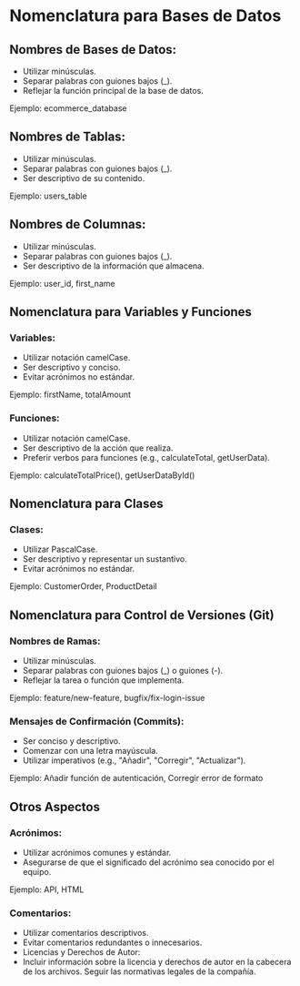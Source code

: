 # Nomenclatura para Bases de Datos

## Nombres de Bases de Datos:

- Utilizar minúsculas.
- Separar palabras con guiones bajos (_).
- Reflejar la función principal de la base de datos.

Ejemplo: ecommerce_database

## Nombres de Tablas:

- Utilizar minúsculas.
- Separar palabras con guiones bajos (_).
- Ser descriptivo de su contenido.

Ejemplo: users_table

## Nombres de Columnas:

- Utilizar minúsculas.
- Separar palabras con guiones bajos (_).
- Ser descriptivo de la información que almacena.

Ejemplo: user_id, first_name

## Nomenclatura para Variables y Funciones

### Variables:

- Utilizar notación camelCase.
- Ser descriptivo y conciso.
- Evitar acrónimos no estándar.

Ejemplo: firstName, totalAmount

### Funciones:

- Utilizar notación camelCase.
- Ser descriptivo de la acción que realiza.
- Preferir verbos para funciones (e.g., calculateTotal, getUserData).

Ejemplo: calculateTotalPrice(), getUserDataById()

## Nomenclatura para Clases

### Clases:

- Utilizar PascalCase.
- Ser descriptivo y representar un sustantivo.
- Evitar acrónimos no estándar.

Ejemplo: CustomerOrder, ProductDetail

## Nomenclatura para Control de Versiones (Git)

### Nombres de Ramas:

- Utilizar minúsculas.
- Separar palabras con guiones bajos (_) o guiones (-).
- Reflejar la tarea o función que implementa.

Ejemplo: feature/new-feature, bugfix/fix-login-issue

### Mensajes de Confirmación (Commits):

- Ser conciso y descriptivo.
- Comenzar con una letra mayúscula.
- Utilizar imperativos (e.g., "Añadir", "Corregir", "Actualizar").

Ejemplo: Añadir función de autenticación, Corregir error de formato

## Otros Aspectos

### Acrónimos:

- Utilizar acrónimos comunes y estándar.
- Asegurarse de que el significado del acrónimo sea conocido por el equipo.

Ejemplo: API, HTML

### Comentarios:

- Utilizar comentarios descriptivos.
- Evitar comentarios redundantes o innecesarios.
- Licencias y Derechos de Autor:
- Incluir información sobre la licencia y derechos de autor en la cabecera de los archivos.
Seguir las normativas legales de la compañía.